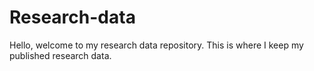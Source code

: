 # Research-data

Hello, welcome to my research data repository. This is where I keep my published research data. 
